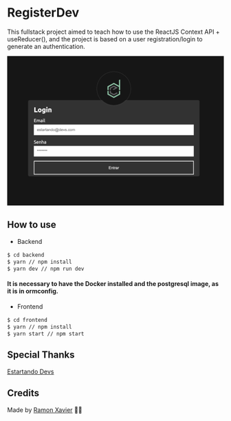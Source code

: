# RegisterDev

This fullstack project aimed to teach how to use the ReactJS Context API + useReducer(), and the project is based on a user registration/login to generate an authentication.

<img src='./github/demo.png' alt='demo'/>

## How to use

- Backend 

```shell
$ cd backend
$ yarn // npm install
$ yarn dev // npm run dev
```

#### It is necessary to have the Docker installed and the postgresql image, as it is in ormconfig.

- Frontend 

```shell
$ cd frontend
$ yarn // npm install
$ yarn start // npm start
```


## Special Thanks

[Estartando Devs](https://estartandodevs.com.br/)

## Credits

Made by [Ramon Xavier](https://github.com/ramonxm) ✌🏻


